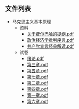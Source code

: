 

## 文件列表

- 马克思主义基本原理
    - 资料
        - [关于费尔巴哈的提纲.pdf](https://github.com/QSCTech/zju-icicles/raw/master/马克思主义基本原理/资料/关于费尔巴哈的提纲.pdf)
        - [政治经济学批判序言.pdf](https://github.com/QSCTech/zju-icicles/raw/master/马克思主义基本原理/资料/政治经济学批判序言.pdf)
        - [共产党宣言经典解读.pdf](https://github.com/QSCTech/zju-icicles/raw/master/马克思主义基本原理/资料/共产党宣言经典解读.pdf)
    - 试卷
        - [绪论.pdf](https://github.com/QSCTech/zju-icicles/raw/master/马克思主义基本原理/试卷/绪论.pdf)
        - [第三章.pdf](https://github.com/QSCTech/zju-icicles/raw/master/马克思主义基本原理/试卷/第三章.pdf)
        - [第五章.pdf](https://github.com/QSCTech/zju-icicles/raw/master/马克思主义基本原理/试卷/第五章.pdf)
        - [第七章.pdf](https://github.com/QSCTech/zju-icicles/raw/master/马克思主义基本原理/试卷/第七章.pdf)
        - [第二章.pdf](https://github.com/QSCTech/zju-icicles/raw/master/马克思主义基本原理/试卷/第二章.pdf)
        - [第四章.pdf](https://github.com/QSCTech/zju-icicles/raw/master/马克思主义基本原理/试卷/第四章.pdf)
        - [第一章.pdf](https://github.com/QSCTech/zju-icicles/raw/master/马克思主义基本原理/试卷/第一章.pdf)
        - [第六章.pdf](https://github.com/QSCTech/zju-icicles/raw/master/马克思主义基本原理/试卷/第六章.pdf)
